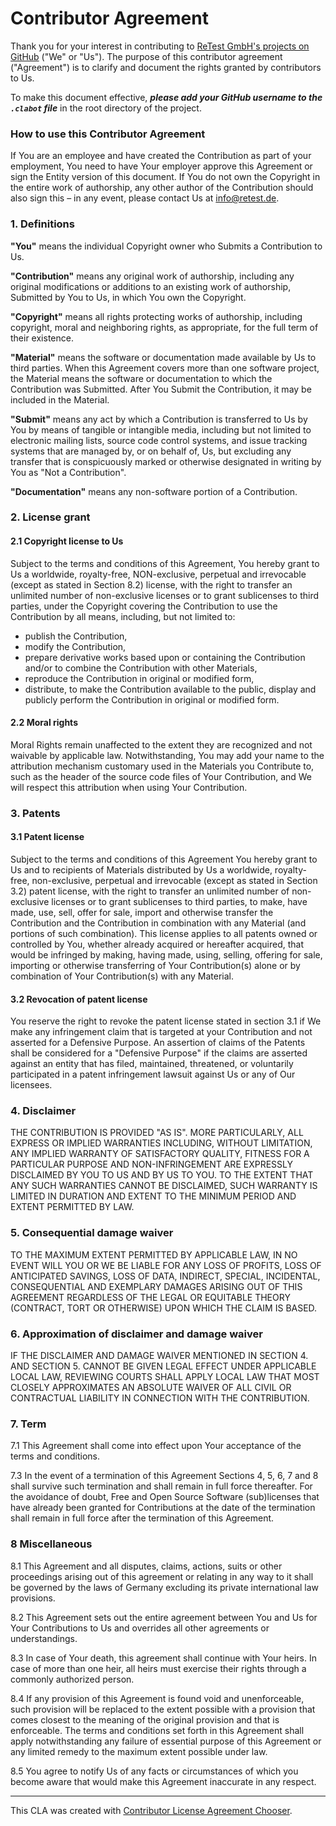 # Contributor Agreement

Thank you for your interest in contributing to [ReTest GmbH's projects on GitHub](https://github.com/retest/)
("We" or "Us"). The purpose of this contributor agreement ("Agreement")
is to clarify and document the rights granted by contributors to Us.

To make this document effective, ***please add your GitHub username to the
`.clabot` file*** in the root directory of the project.

### How to use this Contributor Agreement

If You are an employee and have created the Contribution as part of your
employment, You need to have Your employer approve this Agreement or sign the
Entity version of this document. If You do not own the Copyright in the entire
work of authorship, any other author of the Contribution should also sign this
– in any event, please contact Us at info@retest.de.

### 1. Definitions

**"You"** means the individual Copyright owner who Submits a Contribution to Us.

**"Contribution"** means any original work of authorship, including any
original modifications or additions to an existing work of authorship,
Submitted by You to Us, in which You own the Copyright.

**"Copyright"** means all rights protecting works of authorship, including
copyright, moral and neighboring rights, as appropriate, for the full term of
their existence.

**"Material"** means the software or documentation made available by Us to
third parties. When this Agreement covers more than one software project, the
Material means the software or documentation to which the Contribution was
Submitted. After You Submit the Contribution, it may be included in the
Material.

**"Submit"** means any act by which a Contribution is transferred to Us by You
by means of tangible or intangible media, including but not limited to
electronic mailing lists, source code control systems, and issue tracking
systems that are managed by, or on behalf of, Us, but excluding any transfer
that is conspicuously marked or otherwise designated in writing by You as "Not
a Contribution".

**"Documentation"** means any non-software portion of a Contribution.

### 2. License grant

#### 2.1 Copyright license to Us

Subject to the terms and conditions of this Agreement, You hereby grant to Us a
worldwide, royalty-free, NON-exclusive, perpetual and irrevocable (except
as stated in Section 8.2) license, with the right to transfer an unlimited
number of non-exclusive licenses or to grant sublicenses to third parties,
under the Copyright covering the Contribution to use the Contribution by all
means, including, but not limited to:

- publish the Contribution,
- modify the Contribution,
- prepare derivative works based upon or containing the Contribution and/or to combine the Contribution with other Materials,
- reproduce the Contribution in original or modified form,
- distribute, to make the Contribution available to the public,
display and publicly perform the Contribution in original or modified
form.

#### 2.2 Moral rights

Moral Rights remain unaffected to the extent they are recognized and
not waivable by applicable law. Notwithstanding, You may add your name
to the attribution mechanism customary used in the Materials you
Contribute to, such as the header of the source code files of Your
Contribution, and We will respect this attribution when using Your
Contribution.

### 3. Patents

#### 3.1 Patent license

Subject to the terms and conditions of this Agreement You hereby
grant to Us and to recipients of Materials distributed by Us a
worldwide, royalty-free, non-exclusive, perpetual and irrevocable
(except as stated in Section 3.2) patent license, with the right to
transfer an unlimited number of non-exclusive licenses or to grant
sublicenses to third parties, to make, have made, use, sell, offer for
sale, import and otherwise transfer the Contribution and the
Contribution in combination with any Material (and portions of such
combination). This license applies to all patents owned or controlled by
 You, whether already acquired or hereafter acquired, that would be
infringed by making, having made, using, selling, offering for sale,
importing or otherwise transferring of Your Contribution(s) alone or by
combination of Your Contribution(s) with any Material.

#### 3.2 Revocation of patent license

You reserve the right to revoke the patent license stated in section
3.1 if We make any infringement claim that is targeted at your
Contribution and not asserted for a Defensive Purpose. An assertion of
claims of the Patents shall be considered for a "Defensive Purpose" if
the claims are asserted against an entity that has filed, maintained,
threatened, or voluntarily participated in a patent infringement lawsuit
 against Us or any of Our licensees.

### 4. Disclaimer

THE CONTRIBUTION IS PROVIDED "AS IS". MORE PARTICULARLY, ALL EXPRESS
OR IMPLIED WARRANTIES INCLUDING, WITHOUT LIMITATION, ANY IMPLIED
WARRANTY OF SATISFACTORY QUALITY, FITNESS FOR A PARTICULAR PURPOSE AND
NON-INFRINGEMENT ARE EXPRESSLY DISCLAIMED BY YOU TO US AND BY US TO YOU.
 TO THE EXTENT THAT ANY SUCH WARRANTIES CANNOT BE DISCLAIMED, SUCH
WARRANTY IS LIMITED IN DURATION AND EXTENT TO THE MINIMUM PERIOD AND
EXTENT PERMITTED BY LAW.

### 5. Consequential damage waiver

TO THE MAXIMUM EXTENT PERMITTED BY APPLICABLE LAW, IN NO EVENT WILL
YOU OR WE BE LIABLE FOR ANY LOSS OF PROFITS, LOSS OF ANTICIPATED
SAVINGS, LOSS OF DATA, INDIRECT, SPECIAL, INCIDENTAL, CONSEQUENTIAL AND
EXEMPLARY DAMAGES ARISING OUT OF THIS AGREEMENT REGARDLESS OF THE LEGAL
OR EQUITABLE THEORY (CONTRACT, TORT OR OTHERWISE) UPON WHICH THE CLAIM
IS BASED.

### 6. Approximation of disclaimer and damage waiver

IF THE DISCLAIMER AND DAMAGE WAIVER MENTIONED IN SECTION 4. AND SECTION 5.
 CANNOT BE GIVEN LEGAL EFFECT UNDER APPLICABLE LOCAL LAW, REVIEWING
COURTS SHALL APPLY LOCAL LAW THAT MOST CLOSELY APPROXIMATES AN ABSOLUTE
WAIVER OF ALL CIVIL OR CONTRACTUAL LIABILITY IN CONNECTION WITH THE
CONTRIBUTION.

### 7. Term

7.1 This Agreement shall come into effect upon Your acceptance of the terms and
conditions.

7.3 In the event of a termination of this Agreement Sections 4, 5, 6, 7 and 8
shall survive such termination and shall remain in full force thereafter. For
the avoidance of doubt, Free and Open Source Software (sub)licenses that have
already been granted for Contributions at the date of the termination shall
remain in full force after the termination of this Agreement.

### 8 Miscellaneous

8.1 This Agreement and all disputes, claims, actions, suits or other
proceedings arising out of this agreement or relating in any way to it shall
be governed by the laws of Germany excluding its private international law
provisions.

8.2 This Agreement sets out the entire agreement between You and Us for Your
Contributions to Us and overrides all other agreements or understandings.

8.3 In case of Your death, this agreement shall continue with Your heirs. In
case of more than one heir, all heirs must exercise their rights through a
commonly authorized person.

8.4 If any provision of this Agreement is found void and unenforceable, such
provision will be replaced to the extent possible with a provision that comes
closest to the meaning of the original provision and that is enforceable. The
terms and conditions set forth in this Agreement shall apply notwithstanding
any failure of essential purpose of this Agreement or any limited remedy
 to the maximum extent possible under law.

8.5 You agree to notify Us of any facts or circumstances of which you become
aware that would make this Agreement inaccurate in any respect.

---

This CLA was created with
[Contributor License Agreement Chooser](http://contributoragreements.org/ca-cla-chooser/).
